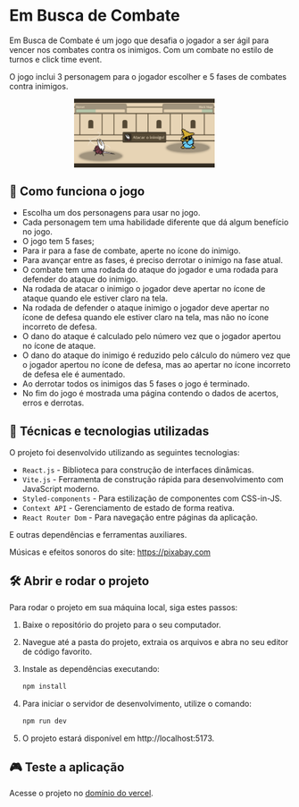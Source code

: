 # Em Busca de Combate

Em Busca de Combate é um jogo que desafia o jogador a ser ágil para vencer nos combates contra os inimigos. Com um combate no estilo de turnos e click time event.

O jogo inclui 3 personagem para o jogador escolher e 5 fases de combates contra inimigos.

<p align="center">
  <img src="public/captura-tela-de-combate.png" alt="Página de Combate" width="50%" style="vertical-align: top; margin-right: 20px;" />
</p>

## 📜 Como funciona o jogo

- Escolha um dos personagens para usar no jogo.
- Cada personagem tem uma habilidade diferente que dá algum benefício no jogo.
- O jogo tem 5 fases;
- Para ir para a fase de combate, aperte no ícone do inimigo.
- Para avançar entre as fases, é preciso derrotar o inimigo na fase atual.
- O combate tem uma rodada do ataque do jogador e uma rodada para defender do ataque do inimigo.
- Na rodada de atacar o inimigo o jogador deve apertar no ícone de ataque quando ele estiver claro na tela.
- Na rodada de defender o ataque inimigo o jogador deve apertar no ícone de defesa quando ele estiver claro na tela, mas não no ícone incorreto de defesa.
- O dano do ataque é calculado pelo número vez que o jogador apertou no ícone de ataque.
- O dano do ataque do inimigo é reduzido pelo cálculo do número vez que o jogador apertou no ícone de defesa, mas ao apertar no ícone incorreto de defesa ele é aumentado.
- Ao derrotar todos os inimigos das 5 fases o jogo é terminado.
- No fim do jogo é mostrada uma página contendo o dados de acertos, erros e derrotas.

## 🔨 Técnicas e tecnologias utilizadas

O projeto foi desenvolvido utilizando as seguintes tecnologias:

- `React.js` - Biblioteca para construção de interfaces dinâmicas.
- `Vite.js` - Ferramenta de construção rápida para desenvolvimento com JavaScript moderno.
- `Styled-components` - Para estilização de componentes com CSS-in-JS.
- `Context API` - Gerenciamento de estado de forma reativa.
- `React Router Dom` - Para navegação entre páginas da aplicação.

E outras dependências e ferramentas auxiliares.

Músicas e efeitos sonoros do site: https://pixabay.com

## 🛠️ Abrir e rodar o projeto

Para rodar o projeto em sua máquina local, siga estes passos:

1. Baixe o repositório do projeto para o seu computador.

2. Navegue até a pasta do projeto, extraia os arquivos e abra no seu editor de código favorito.

3. Instale as dependências executando:

   ```bash
   npm install
   ```

4. Para iniciar o servidor de desenvolvimento, utilize o comando:

   ```bash
   npm run dev
   ```

5. O projeto estará disponível em http://localhost:5173.

## 🎮 Teste a aplicação

Acesse o projeto no [domínio do vercel](https://em-busca-de-combate.vercel.app).